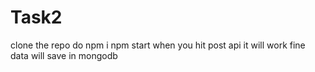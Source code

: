 # Task2
clone the repo
do npm i 
npm start 
when you hit post api it will work fine data will save in  mongodb
